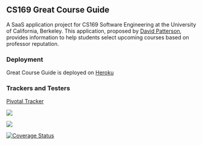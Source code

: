 ## CS169 Great Course Guide

A SaaS application project for CS169 Software Engineering at the University of California, Berkeley.
This application, proposed by [David Patterson](https://www2.eecs.berkeley.edu/Faculty/Homepages/patterson.html), provides 
information to help students select upcoming courses based on professor reputation.

### Deployment

Great Course Guide is deployed on [Heroku](https://cs169-great-course-guide.herokuapp.com/)

### Trackers and Testers

[Pivotal Tracker](https://www.pivotaltracker.com/n/projects/1541787)

[<img src="https://api.travis-ci.org/MarcusLee143/CS169_Great_Course_Guide.svg"/>](https://travis-ci.org/MarcusLee143/CS169_Great_Course_Guide)

[<img src="https://codeclimate.com/github/MarcusLee143/CS169_Great_Course_Guide/badges/gpa.svg" />](https://codeclimate.com/github/MarcusLee143/CS169_Great_Course_Guide)

[![Coverage Status](https://coveralls.io/repos/github/MarcusLee143/CS169_Great_Course_Guide/badge.svg?branch=master)](https://coveralls.io/github/MarcusLee143/CS169_Great_Course_Guide?branch=master)
